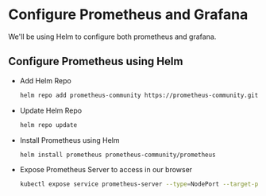 # Configure Prometheus and Grafana
We'll be using Helm to configure both prometheus and grafana.

## Configure Prometheus using Helm 

- Add Helm Repo 
    ```sh
    helm repo add prometheus-community https://prometheus-community.github.io/helm-charts
    ```
- Update Helm Repo 
    ```sh
    helm repo update
    ```
- Install Prometheus using Helm
    ```sh
    helm install prometheus prometheus-community/prometheus
    ```
- Expose Prometheus Server to access in our browser
    ```sh
    kubectl expose service prometheus-server --type=NodePort --target-port=9090 --name=prometheus-server-ext
    ```

